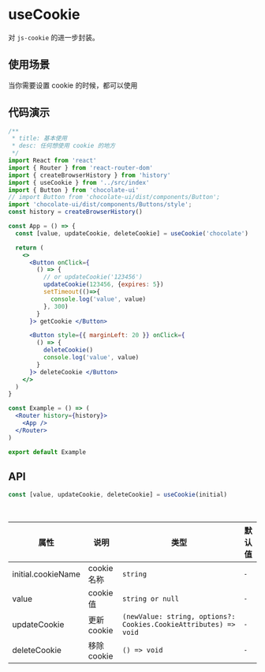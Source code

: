 # useCookie

对 `js-cookie` 的进一步封装。

## 使用场景

当你需要设置 cookie 的时候，都可以使用

## 代码演示

```jsx
/**
 * title: 基本使用
 * desc: 任何想使用 cookie 的地方
 */
import React from 'react'
import { Router } from 'react-router-dom'
import { createBrowserHistory } from 'history'
import { useCookie } from '../src/index'
import { Button } from 'chocolate-ui'
// import Button from 'chocolate-ui/dist/components/Button';
import 'chocolate-ui/dist/components/Buttons/style';
const history = createBrowserHistory()

const App = () => {
  const [value, updateCookie, deleteCookie] = useCookie('chocolate')

  return (
    <>
      <Button onClick={
        () => {
          // or updateCookie('123456')
          updateCookie(123456, {expires: 5})
          setTimeout(()=>{
            console.log('value', value)
          }, 300)
        }
      }> getCookie </Button>

      <Button style={{ marginLeft: 20 }} onClick={
        () => {
          deleteCookie()
          console.log('value', value)
        }
      }> deleteCookie </Button>
    </>
  )
}

const Example = () => (
  <Router history={history}>
    <App />
  </Router>
)

export default Example
```

## API

```js
const [value, updateCookie, deleteCookie] = useCookie(initial)
```

<br/>

| 属性 | 说明 | 类型 | 默认值 |
| --- | --- | --- | --- |
| initial.cookieName | cookie 名称 | `string` | `-` |
| value | cookie 值 | `string or null` | `-` |
| updateCookie | 更新 cookie  | `(newValue: string, options?: Cookies.CookieAttributes) => void` | `-` |
| deleteCookie | 移除 cookie  | `() => void` | `-` |
